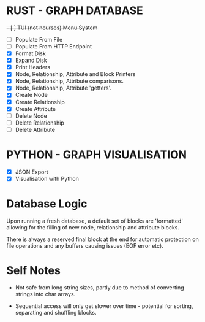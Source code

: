 # RUST - GRAPH DATABASE
~~- [ ] TUI (not ncurses) Menu System~~
- [ ] Populate From File
- [ ] Populate From HTTP Endpoint
- [x] Format Disk
- [x] Expand Disk
- [x] Print Headers
- [x] Node, Relationship, Attribute and Block Printers
- [x] Node, Relationship, Attribute comparisons.
- [x] Node, Relationship, Attribute 'getters'.
- [x] Create Node
- [x] Create Relationship
- [x] Create Attribute
- [ ] Delete Node
- [ ] Delete Relationship
- [ ] Delete Attribute

# PYTHON - GRAPH VISUALISATION
- [x] JSON Export
- [x] Visualisation with Python

# Database Logic

Upon running a fresh database, a default set of blocks are 'formatted' allowing for the filling of new node, relationship and attribute blocks.

There is always a reserved final block at the end for automatic protection on file operations and any buffers causing issues (EOF error etc).

# Self Notes

- Not safe from long string sizes, partly due to method of converting strings into char arrays.

- Sequential access will only get slower over time - potential for sorting, separating and shuffling blocks.
